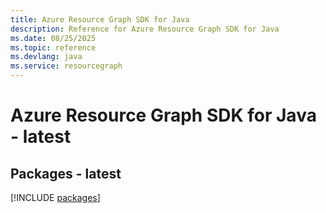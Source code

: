 ```yaml
---
title: Azure Resource Graph SDK for Java
description: Reference for Azure Resource Graph SDK for Java
ms.date: 08/25/2025
ms.topic: reference
ms.devlang: java
ms.service: resourcegraph
---
```

# Azure Resource Graph SDK for Java - latest
## Packages - latest
[!INCLUDE [packages](resource-graph-index.md)]